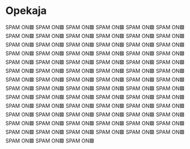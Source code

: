 # Opekaja
SPAM ON🟩 SPAM ON🟩 SPAM ON🟩 SPAM ON🟩 SPAM ON🟩 SPAM ON🟩 SPAM ON🟩 SPAM ON🟩 SPAM ON🟩 SPAM ON🟩 SPAM ON🟩 SPAM ON🟩 SPAM ON🟩 SPAM ON🟩 SPAM ON🟩 SPAM ON🟩 SPAM ON🟩 SPAM ON🟩 SPAM ON🟩 SPAM ON🟩 SPAM ON🟩 SPAM ON🟩 SPAM ON🟩 SPAM ON🟩 SPAM ON🟩 SPAM ON🟩 SPAM ON🟩 SPAM ON🟩 SPAM ON🟩 SPAM ON🟩 SPAM ON🟩 SPAM ON🟩 SPAM ON🟩 SPAM ON🟩 SPAM ON🟩 SPAM ON🟩 SPAM ON🟩 SPAM ON🟩 SPAM ON🟩 SPAM ON🟩 SPAM ON🟩 SPAM ON🟩 SPAM ON🟩 SPAM ON🟩 SPAM ON🟩 SPAM ON🟩 SPAM ON🟩 SPAM ON🟩 SPAM ON🟩 SPAM ON🟩 SPAM ON🟩 SPAM ON🟩 SPAM ON🟩 SPAM ON🟩 SPAM ON🟩 SPAM ON🟩 SPAM ON🟩 SPAM ON🟩 SPAM ON🟩 SPAM ON🟩 SPAM ON🟩 SPAM ON🟩 SPAM ON🟩 SPAM ON🟩 SPAM ON🟩 SPAM ON🟩 SPAM ON🟩 SPAM ON🟩 SPAM ON🟩 SPAM ON🟩 SPAM ON🟩 SPAM ON🟩 SPAM ON🟩 SPAM ON🟩 SPAM ON🟩 SPAM ON🟩 SPAM ON🟩 SPAM ON🟩 SPAM ON🟩 SPAM ON🟩 SPAM ON🟩 
